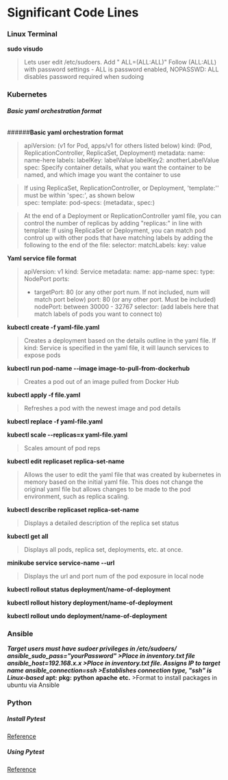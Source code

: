 # Significant Code Lines

### **Linux Terminal**

**sudo visudo**
>Lets user edit /etc/sudoers. Add "<username> ALL=(ALL:ALL)"
Follow (ALL:ALL) with password settings - ALL is password enabled, NOPASSWD:
ALL disables password required when sudoing

### **Kubernetes**

###### **Basic yaml orchestration format**

######**Basic yaml orchestration format**

>apiVersion: (v1 for Pod, apps/v1 for others listed below)
>kind: (Pod, ReplicationController, ReplicaSet, Deployment)
>metadata:
>  name: name-here
>  labels:
>    labelKey: labelValue
>    labelKey2: anotherLabelValue
>spec:
>  Specify container details, what you want the container to be named, and
>  which image you want the container to use

>If using ReplicaSet, ReplicationController, or Deployment, 'template:'' must be
within 'spec:', as shown below  
>spec:
>  template:
>    pod-specs: (metadata:, spec:)

>At the end of a Deployment or ReplicationController yaml file, you can control
the number of replicas by adding "replicas:" in line with template:
If using ReplicaSet or Deployment, you can match pod control up with other pods
that have matching labels by adding the following to the end of the file:
selector:
  matchLabels:
    key: value

**Yaml service file format**
>apiVersion: v1
>kind: Service
>metadata:
>  name: app-name
>spec:
>  type: NodePort
>  ports:
>    - targetPort: 80 (or any other port num. If not included, num will match port below)
>      port: 80 (or any other port. Must be included)
>      nodePort: between 30000 - 32767
>  selector:
>    (add labels here that match labels of pods you want to connect to)


**kubectl create -f yaml-file.yaml**
>Creates a deployment based on the details outline in the yaml file. If kind: Service
is specified in the yaml file, it will launch services to expose pods

**kubectl run pod-name --image image-to-pull-from-dockerhub**
>Creates a pod out of an image pulled from Docker Hub

**kubectl apply -f file.yaml**
>Refreshes a pod with the newest image and pod details

**kubectl replace -f yaml-file.yaml**

**kubectl scale --replicas=x yaml-file.yaml**
>Scales amount of pod reps

**kubectl edit replicaset replica-set-name**
>Allows the user to edit the yaml file that was created by kubernetes in memory based on the initial yaml file. This does not change the original yaml file but allows changes to be made to the pod environment, such as replica scaling.

**kubectl describe replicaset replica-set-name**
>Displays a detailed description of the replica set status

**kubectl get all**
>Displays all pods, replica set, deployments, etc. at once.

**minikube service service-name --url**
>Displays the url and port num of the pod exposure in local node

**kubectl rollout status deployment/name-of-deployment**

**kubectl rollout history deployment/name-of-deployment**

**kubectl rollout undo deployment/name-of-deployment**

### **Ansible**
***Target users must have sudoer privileges in /etc/sudoers/
ansible_sudo_pass="yourPassword" >Place in inventory.txt file
ansible_host=192.168.x.x >Place in inventory.txt file. Assigns IP to target name
ansible_connection=ssh >Establishes connection type, "ssh" is Linux-based***
**apt:**
    **pkg:**
      **python**
      **apache**
      **etc.** >Format to install packages in ubuntu via Ansible



### **Python**

##### Install Pytest
[Reference](https://pytest-flask.readthedocs.io/en/latest/tutorial.html)

##### Using Pytest
[Reference](https://iammehdi.medium.com/testing-flask-apps-with-pytest-5b7af093c53d)
